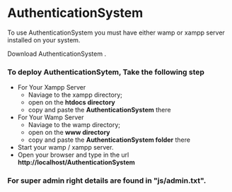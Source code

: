 # AuthenticationSystem
To use AuthenticationSystem you must have either wamp or xampp server installed  on your system.

Download AuthenticationSystem .

### To deploy AuthenticationSytem, Take the following step
* For Your Xampp Server
    * Naviage to the xampp directory;
    * open on the __htdocs directory__
    * copy and paste the __AuthenticationSystem__ there
* For Your Wamp Server
    * Naviage to the wamp directory;
    * open on the __www directory__
    * copy and paste the __AuthenticationSystem folder__ there
* Start your wamp / xampp server.
* Open your browser and type in the url __http://localhost/AuthenticationSystem__
### For super admin right details are found in "js/admin.txt".
